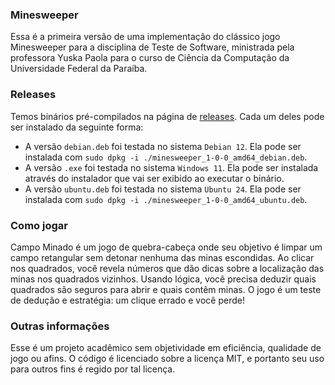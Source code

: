 ### Minesweeper

Essa é a primeira versão de uma implementação do clássico jogo Minesweeper para a disciplina de Teste de Software, ministrada pela professora Yuska Paola para o curso de Ciência da Computação da Universidade Federal da Paraíba.

### Releases

Temos binários pré-compilados na página de [releases](https://github.com/Alquimas/MineSweeperJava/releases/tag/v1.0.0). Cada um deles pode ser instalado da seguinte forma:

- A versão `debian.deb` foi testada no sistema `Debian 12`. Ela pode ser instalada com `sudo dpkg -i ./minesweeper_1-0-0_amd64_debian.deb`.
- A versão `.exe` foi testada no sistema `Windows 11`. Ela pode ser instalada através do instalador que vai ser exibido ao executar o binário.
- A versão `ubuntu.deb` foi testada no sistema `Ubuntu 24`. Ela pode ser instalada com `sudo dpkg -i ./minesweeper_1-0-0_amd64_ubuntu.deb`.

### Como jogar

Campo Minado é um jogo de quebra-cabeça onde seu objetivo é limpar um campo retangular sem detonar nenhuma das minas escondidas.
Ao clicar nos quadrados, você revela números que dão dicas sobre a localização das minas nos quadrados vizinhos. Usando lógica, você precisa deduzir quais quadrados são seguros para abrir e quais contêm minas. O jogo é um teste de dedução e estratégia: um clique errado e você perde!

### Outras informações

Esse é um projeto acadêmico sem objetividade em eficiência, qualidade de jogo ou afins. O código é licenciado sobre a licença MIT, e portanto seu uso para outros fins é regido por tal licença.
